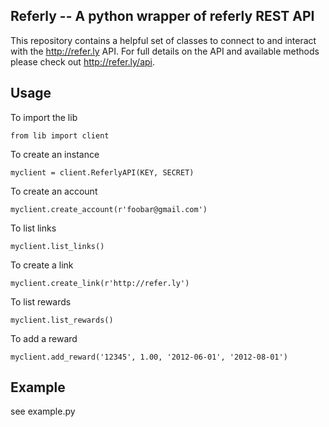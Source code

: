 ## Referly -- A python wrapper of referly REST API


This repository contains a helpful set of classes to connect to and interact with the http://refer.ly API. For full details on the API and available methods please check out http://refer.ly/api.


## Usage
	
To import the lib

    from lib import client

To create an instance

    myclient = client.ReferlyAPI(KEY, SECRET)

To create an account 

    myclient.create_account(r'foobar@gmail.com')

To list links

    myclient.list_links()

To create a link

    myclient.create_link(r'http://refer.ly')

To list rewards

    myclient.list_rewards()

To add a reward

    myclient.add_reward('12345', 1.00, '2012-06-01', '2012-08-01')

## Example
see example.py
